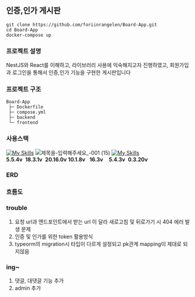## 인증,인가 게시판
```
git clone https://github.com/foriinrangelen/Board-App.git
cd Board-App
docker-compose up
```
### 프로젝트 설명
NestJS와 React를 이해하고, 라이브러리 사용에 익숙해지고자 진행하였고, 회원가입과 로그인을 통해서 인증,인가 기능을 구현한 게시판입니다
### 프로젝트 구조
```
Board-App
 ├─ Dockerfile
 ├─ compose.yml
 ├─ backend
 └─ frontend
```
### 사용스택
[![My Skills](https://skillicons.dev/icons?i=ts,react,nodejs,nestjs,postgres,vite&theme=light)](https://skillicons.dev)
![제목을-입력해주세요_-001 (15)](https://github.com/user-attachments/assets/89c61d2f-6460-4792-8013-4eecb7cd15cd)
[![My Skills](https://skillicons.dev/icons?i=docker,git,github,aws&theme=light)](https://skillicons.dev)
<br/>**5.5.4v**&nbsp;&nbsp;**18.3.1v**&nbsp;&nbsp;**20.16.0v**&nbsp;**10.1.8v**&nbsp;&nbsp;&nbsp;**16.3v**&nbsp;&nbsp;&nbsp;&nbsp;**5.4.3v**&nbsp;&nbsp;**0.3.20v**

### ERD

### 흐름도

### trouble
1. 요청 url과 엔드포인트에서 받는 url 이 달라 새로고침 및 뒤로가기 시 404 에러 발생 문제
2. 인증 및 인가를 위한 token 활용방식
3. typeorm의 migration시 타입이 다르게 설정되고 pk관계 mapping이 제대로 되지않음

### ing~
1. 댓글, 대댓글 기능 추가
2. admin 추가
